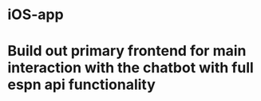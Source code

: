 # iOS-app
# Build out primary frontend for main interaction with the chatbot with full espn api functionality